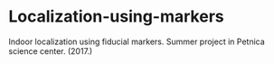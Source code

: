 # Localization-using-markers
Indoor localization using fiducial markers. Summer project in Petnica science center. (2017.)
